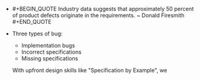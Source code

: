 - #+BEGIN_QUOTE
  Industry data suggests that approximately 50 percent of product defects originate in the requirements. 
                                                                                                                                                                               ~ Donald Firesmith
  #+END_QUOTE
- Three types of bug:
  * Implementation bugs
  * Incorrect specifications
  * Missing specifications
  
  With upfront design skills like "Specification by Example", we